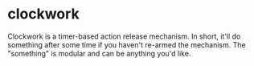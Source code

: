 # clockwork
Clockwork is a timer-based action release mechanism. In short, it'll do something after some time if you haven't re-armed the mechanism. The "something" is modular and can be anything you'd like.
